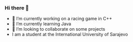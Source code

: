 ### Hi there 👋

- 🔭 I’m currently working on a racing game in C++
- 🌱 I’m currently learning Java
- 👯 I’m looking to collaborate on some projects
- I am a student at the International University of Sarajevo
